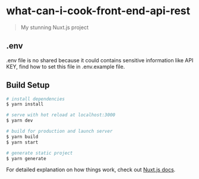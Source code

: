 # what-can-i-cook-front-end-api-rest

> My stunning Nuxt.js project

## .env
.env file is no shared because it could contains sensitive information like API KEY, find how to set this file in .env.example file.

## Build Setup

``` bash
# install dependencies
$ yarn install

# serve with hot reload at localhost:3000
$ yarn dev

# build for production and launch server
$ yarn build
$ yarn start

# generate static project
$ yarn generate
```

For detailed explanation on how things work, check out [Nuxt.js docs](https://nuxtjs.org).
